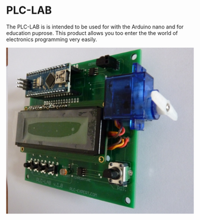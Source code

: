 # PLC-LAB
The PLC-LAB is is intended to be used for with the Arduino nano and for education puprose. This product allows you too enter the the world of electronics programming very easily. 

![alt tag](/plclab.jpg)



